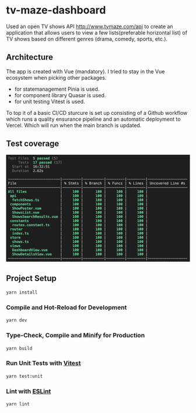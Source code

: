 # tv-maze-dashboard

Used an open TV shows API http://www.tvmaze.com/api to create an application that allows users to view a few lists(preferable horizontal list) of TV shows based on different genres (drama, comedy, sports, etc.).

## Architecture

The app is created with Vue (mandatory). I tried to stay in the Vue ecosystem when picking other packages.
* for statemanagement Pinia is used.
* for component library Quasar is used.
* for unit testing Vitest is used.

To top it of a basic CI/CD sturcure is set up consisting of a Github workflow which runs a quality ensurance pipeline and an automatic deployment to Vercel. Which will run when the main branch is updated. 

## Test coverage
![test coverage screenshot](https://raw.githubusercontent.com/timdamen/tv-maze-dashboard/main/src/assets/screenshot-test-cov.png
)

## Project Setup

```sh
yarn install
```

### Compile and Hot-Reload for Development

```sh
yarn dev
```

### Type-Check, Compile and Minify for Production

```sh
yarn build
```

### Run Unit Tests with [Vitest](https://vitest.dev/)

```sh
yarn test:unit
```

### Lint with [ESLint](https://eslint.org/)

```sh
yarn lint
```
